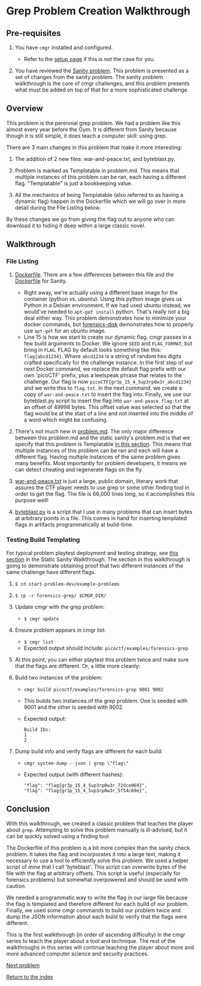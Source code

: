 # Grep Problem Creation Walkthrough

## Pre-requisites

1. You have `cmgr` installed and configured.
    - Refer to the [setup page](/setup-cmgr) if this is not the case for you.

2. You have reviewed the [Sanity
   problem](/example-problems/sanity-static-flag/). This problem is presented as
   a set of changes from the sanity problem. The sanity problem walkthrough is
   the core of cmgr challenges, and this problem presents what must be added on
   top of that for a more sophisticated challenge.

## Overview

This problem is the perennial grep problem. We had a problem like this almost
every year before the Gym. It is different from Sanity because though it is
still simple, it does teach a computer skill: using grep.

There are 3 main changes in this problem that make it more interesting:

1. The addition of 2 new files: war-and-peace.txt, and byteblast.py.

1. Problem is marked as Templatable in problem.md. This means that multiple
   instances of this problem can be ran, each having a different flag.
   "Templatable" is just a bookkeeping value.

1. All the mechanics of being Templatable (also referred to as having a dynamic
   flag) happen in the Dockerfile which we will go over in more detail during
   the File Listing below.

By these changes we go from giving the flag out to anyone who can download it
to hiding it deep within a large classic novel.

## Walkthrough

### File Listing

1. [Dockerfile](/example-problems/forensics-grep/Dockerfile). There are a few
   differences between this file and the
   [Dockerfile](/example-problems/sanity-static-flag/Dockerfile) for Sanity.
   - Right away, we're actually using a different base image for the container
     (python vs. ubuntu). Using this python image gives us Python in a Debian
     environment. If we had used ubuntu instead, we would've needed to `apt-get
     install` python. That's really not a big deal either way. This problem
     demonstrates how to minimize your docker commands, but
     [forensics-disk](/example-problems/forensics-disk/) demonstrates how to
     properly use `apt-get` for an ubuntu image.
   - Line 15 is how we start to create our dynamic flag. cmgr passes in a few
     build arguments to Docker. We ignore `SEED` and `FLAG_FORMAT`, but bring in
     `FLAG`. FLAG by default looks something like this: `flag{abcd1234}`. Where
     `abcd1234` is a string of random hex digits crafted specifically for the
     challenge instance. In the first step of our next Docker command, we
     replace the default flag prefix with our own 'picoCTF' prefix, plus a
     leetspeak phrase that relates to the challenge. Our flag is now
     `picoCTF{gr3p_15_4_5up3rp0w3r_abcd1234}` and we write this to `flag.txt`.
     In the next command, we create a copy of `war-and-peace.txt` to insert the
     flag into. Finally, we use our byteblast.py script to insert the flag into
     `war-and-peace.flag.txt` at an offset of 49998 bytes. This offset value was
     selected so that the flag would be at the start of a line and not inserted
     into the middle of a word which might be confusing.

1. There's not much new in
   [problem.md](/example-problems/forensics-grep/problem.md). The only major
   difference between this problem.md and the static sanity's problem.md is that
   we specify that this problem is Templatable [in this
   section](/example-problems/forensics-grep/problem.md#forensics-grep). This
   means that multiple instances of this problem can be ran and each will have a
   different flag. Having multiple instances of the same problem gives many
   benefits. Most importantly for problem developers, it means we can detect
   cheating and regenerate flags on the fly.

1. [war-and-peace.txt](/example-problems/forensics-grep/war-and-peace.txt) is
   just a large, public domain, literary work that assures the CTF player needs
   to use grep or some other finding tool in order to get the flag. The file is
   66,000 lines long, so it accomplishes this purpose well!

1. [byteblast.py](/example-problems/forensics-grep/byteblast.py) is a script
   that I use in many problems that can insert bytes at arbitrary points in a
   file. This comes in hand for inserting templated flags in artifacts
   programmatically at build-time.

### Testing Build Templating

For typical problem playtest deployment and testing strategy, see
[this section](/example-problems/sanity-static-flag#Deployment) in the Static
Sanity Walkthrough. The section in this walkthrough is going to demonstrate
obtaining proof that two different instances of the same challenge have
different flags.

1. `$ cd start-problem-dev/example-problems`
1. `$ cp -r forensics-grep/ $CMGR_DIR/`
1. Update cmgr with the grep problem:
    - `$ cmgr update`
1. Ensure problem appears in cmgr list:
    - `$ cmgr list`
    - Expected output should include: `picoctf/examples/forensics-grep`
1. At this point, you can either playtest this problem twice and make sure that
   the flags are different. Or, a little more cleanly:
1. Build two instances of the problem:
    - `cmgr build picoctf/examples/forensics-grep 9001 9002`
    - This builds two instances of the grep problem. One is seeded with 9001
      and the other is seeded with 9002.
    - Expected output:

      ```terminal
      Build IDs:
      1
      2
      ```

1. Dump build info and verify flags are different for each build:
    - `cmgr system-dump --json | grep \"flag\"`
    - Expected output (with different hashes):

      ```terminal
      "flag": "flag{gr3p_15_4_5up3rp0w3r_72dce069}",
      "flag": "flag{gr3p_15_4_5up3rp0w3r_5f54c69e}",
      ```

## Conclusion

With this walkthrough, we created a classic problem that teaches the player
about `grep`. Attempting to solve this problem manually is ill-advised, but it
can be quickly solved using a finding tool.

The Dockerfile of this problem is a bit more complex than the sanity check
problem. It takes the flag and incorporates it into a large text, making it
necessary to use a tool to efficiently solve this problem. We used a helper
script of mine that I call 'byteblast'. This script can overwrite bytes of the
file with the flag at arbitrary offsets. This script is useful (especially for
forensics problems) but somewhat overpowered and should be used with caution.

We needed a programmatic way to write the flag in our large file because the
flag is templated and therefore different for each build of our problem.
Finally, we used some cmgr commands to build our problem twice and dump the
JSON information about each build to verify that the flags were different.

This is the first walkthrough (in order of ascending difficulty) in the cmgr
series to teach the player about a tool and technique. The rest of the
walkthroughs in this series will continue teaching the player about more and
more advanced computer science and security practices.

[Next problem](/example-problems/forensics-disk)

[Return to the index](/example-problems#example-problems)
